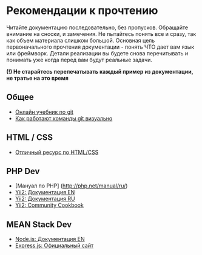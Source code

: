 # Рекомендации к прочтению

Читайте документацию последовательно, без пропусков. Обращайте внимание на сноски, и замечения. 
Не пытайтесь понять все и сразу, так как объем материала слишком большой.
Основная цель первоначального прочтения документации - понять ЧТО дает вам язык или фреймворк.
Детали реализации вы будете снова перечитывать и понимать уже когда перед вам будут реальные задачи.

**(!) Не старайтесь перепечатывать каждый пример из документации, не тратье на это время**


## Общее

- [Онлайн учебник по git](https://git-scm.com/book/ru/v1)
- [Как работают команды git визуально](https://onlywei.github.io/explain-git-with-d3/)

## HTML / CSS

- [Отличный ресурс по HTML/CSS](http://htmlbook.ru)

## PHP Dev

- [Мануал по PHP] (http://php.net/manual/ru/)
- [Yii2: Документация EN](http://www.yiiframework.com/doc-2.0/guide-index.html)
- [Yii2: Документация RU](https://github.com/yiisoft/yii2/tree/master/docs/guide-ru)
- [Yii2: Community Cookbook](https://github.com/samdark/yii2-cookbook)

## MEAN Stack Dev

- [Node.js: Документация EN](https://nodejs.org/en/docs/)
- [Express.js: Официальный сайт](http://expressjs.com)
